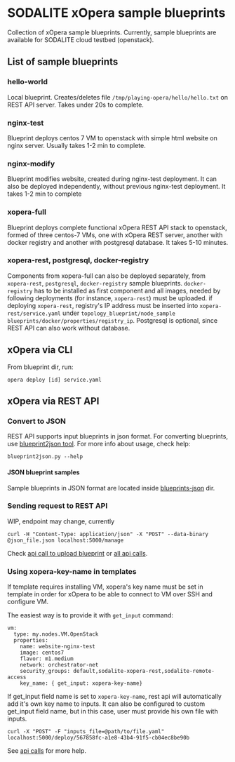 # SODALITE xOpera sample blueprints

Collection of xOpera sample blueprints. Currently, sample blueprints are available for SODALITE cloud testbed (openstack). 

## List of sample blueprints
### hello-world
Local blueprint. Creates/deletes file `/tmp/playing-opera/hello/hello.txt` on REST API server. Takes under 20s to complete.
### nginx-test
Blueprint deploys centos 7 VM to openstack with simple html website on nginx server. Usually takes 1-2 min to complete.
### nginx-modify
Blueprint modifies website, created during nginx-test deployment. It can also be deployed independently, without previous nginx-test deployment. It takes 1-2 min to complete
### xopera-full
Blueprint deploys complete functional xOpera REST API stack to openstack, formed of three centos-7 VMs, one with xOpera REST server, another with docker registry and another with postgresql database. It takes 5-10 minutes.
### xopera-rest, postgresql, docker-registry
Components from xopera-full can also be deployed separately, from `xopera-rest`, `postgresql`, `docker-registry` sample blueprints.
`docker-registry` has to be installed as first component and all images, needed by following deployments (for instance, `xopera-rest`) must be uploaded.
if deploying `xopera-rest`, registry's IP address must be inserted into `xopera-rest/service.yaml` under `topology_blueprint/node_sample blueprints/docker/properties/registry_ip`. Postgresql is optional, since REST API can also work without database.

## xOpera via CLI
From blueprint dir, run:

    opera deploy [id] service.yaml

## xOpera via REST API
### Convert to JSON
REST API supports input blueprints in json format. For converting blueprints, use [blueprint2json tool](blueprint2json.py).
For more info about usage, check help: 

    blueprint2json.py --help
    
#### JSON blueprint samples
Sample blueprints in JSON format are located inside [blueprints-json](blueprints-json) dir.

    
### Sending request to REST API
WIP, endpoint may change, currently
    
    curl -H "Content-Type: application/json" -X "POST" --data-binary @json_file.json localhost:5000/manage

Check [api call to upload blueprint](upload_blueprint.http) or [all api calls](requests.http).

### Using xopera-key-name in templates

If template requires installing VM, xopera's key name must be set in template in order for xOpera to be able to connect to VM over SSH and configure VM.

The easiest way is to provide it with  `get_input` command:

    vm:
      type: my.nodes.VM.OpenStack
      properties:
        name: website-nginx-test
        image: centos7
        flavor: m1.medium
        network: orchestrator-net
        security_groups: default,sodalite-xopera-rest,sodalite-remote-access
        key_name: { get_input: xopera-key-name}

If get_input field name is set to `xopera-key-name`, rest api will automatically add it's own key name to inputs.
It can also be configured to custom get_input field name, but in this case, user must provide his own file with inputs.

    curl -X "POST" -F "inputs_file=@path/to/file.yaml" localhost:5000/deploy/567858fc-a1e8-43b4-91f5-cb04ec8be90b
See [api calls](requests.http) for more help.